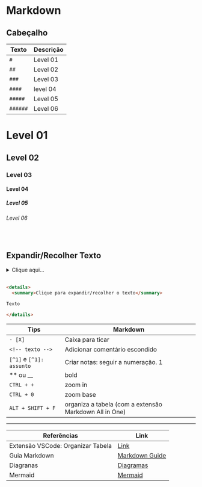 # Markdown


## Cabeçalho

| Texto    | Descrição |
| -------- | --------- |
| `#`      | Level 01  |
| `##`     | Level 02  |
| `###`    | Level 03  |
| `####`   | level 04  |
| `#####`  | Level 05  |
| `######` | Level 06  |


# Level 01
## Level 02
### Level 03
#### Level 04
##### Level 05
###### Level 06

<br>

## Expandir/Recolher Texto

<details>
  <summary>Clique aqui...</summary>

... Continue! Você está fazendo um trabalho incrível! :) 

</details>
<br>

```html
<details>
  <summary>Clique para expandir/recolher o texto</summary>

Texto

</details>
```

| Tips                     | Markdown                                               |
| ------------------------ | ------------------------------------------------------ |
| `- [X]`                  | Caixa para ticar                                       |
| `<!-- texto -->`         | Adicionar comentário escondido                         |
| `[^1]` e `[^1]: assunto` | Criar notas: seguir a numeração. 1                     |
| ** ou __                 | bold                                                   |
| `CTRL + +`               | zoom in                                                |
| `CTRL + 0`               | zoom base                                              |
| `ALT + SHIFT + F`        | organiza a tabela (com a extensão Markdown All in One) |



--------------

| Referências                       | Link                                                                                       |
| --------------------------------- | ------------------------------------------------------------------------------------------ |
| Extensão VSCode: Organizar Tabela | [Link](https://learn.microsoft.com/pt-pt/contribute/content/docs-authoring/reformat-table) |
| Guia Markdown                     | [Markdown Guide](https://www.markdownguide.org/basic-syntax/)                              |
| Diagranas                         | [Diagramas](https://support.typora.io/Draw-Diagrams-With-Markdown/)                        |
| Mermaid                           | [Mermaid](https://mermaid.js.org/syntax/flowchart.html)                                    |

<!-->
